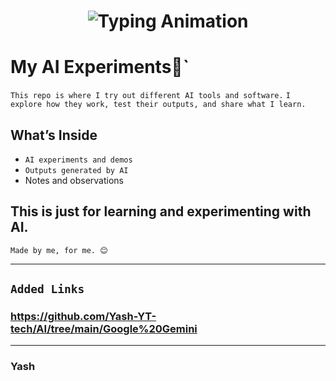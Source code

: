 
<!-- Header with Typing Animation -->
<h1 align="center">
  <img src="https://readme-typing-svg.herokuapp.com?font=Fira+Code&size=28&pause=1000&color=000000center=true&vCenter=true&width=600&lines=🚀+Yash's+AI+Experiment;Using+AI+LLM+Tools+Agents;Explore+→+Learn+→+Apply+→+Result" alt="Typing Animation" />
</h1>



# My AI Experiments🤖`

`This repo is where I try out different AI tools and software.`
`I explore how they work, test their outputs, and share what I learn.` 

## What’s Inside
- `AI experiments and demos`
- `Outputs generated by AI` 
- Notes and observations

This is just for learning and experimenting with AI.
---
`Made by me, for me. 😊`

---
## `Added Links`

### **https://github.com/Yash-YT-tech/AI/tree/main/Google%20Gemini**


---


### Yash

